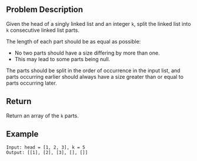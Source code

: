 ## Problem Description

Given the head of a singly linked list and an integer `k`, split the linked list into `k` consecutive linked list parts.

The length of each part should be as equal as possible:

- No two parts should have a size differing by more than one.
- This may lead to some parts being null.

The parts should be split in the order of occurrence in the input list, and parts occurring earlier should always have a size greater than or equal to parts occurring later.

## Return

Return an array of the `k` parts.

## Example

```text
Input: head = [1, 2, 3], k = 5
Output: [[1], [2], [3], [], []]
```
